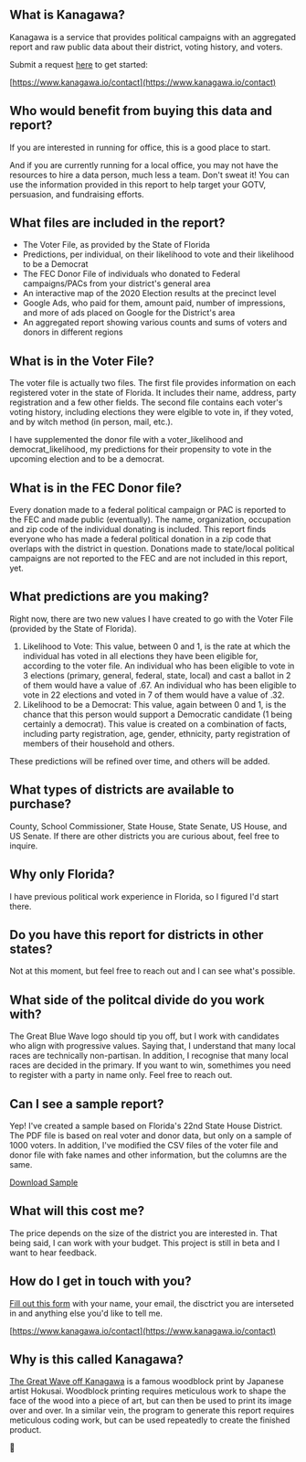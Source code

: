## What is Kanagawa?

Kanagawa is a service that provides political campaigns with an aggregated report and raw public data about their district, voting history, and voters. 

Submit a request [here](https://www.kanagawa.io/contact) to get started:

[https://www.kanagawa.io/contact](https://www.kanagawa.io/contact)

## Who would benefit from buying this data and report?

If you are interested in running for office, this is a good place to start.

And if you are currently running for a local office, you may not have the resources to hire a data person, much less a team. Don't sweat it! You can use the information provided in this report to help target your GOTV, persuasion, and fundraising efforts.

## What files are included in the report?

* The Voter File, as provided by the State of Florida
* Predictions, per individual, on their likelihood to vote and their likelihood to be a Democrat
* The FEC Donor File of individuals who donated to Federal campaigns/PACs from your district's general area
* An interactive map of the 2020 Election results at the precinct level
* Google Ads, who paid for them, amount paid, number of impressions, and more of ads placed on Google for the District's area
* An aggregated report showing various counts and sums of voters and donors in different regions

## What is in the Voter File?

The voter file is actually two files. The first file provides information on each registered voter in the state of Florida. It includes their name, address, party registration and a few other fields. The second file contains each voter's voting history, including elections they were elgible to vote in, if they voted, and by witch method (in person, mail, etc.).

I have supplemented the donor file with a voter_likelihood and democrat_likelihood, my predictions for their propensity to vote in the upcoming election and to be a democrat.

## What is in the FEC Donor file?

Every donation made to a federal political campaign or PAC is reported to the FEC and made public (eventually). The name, organization, occupation and zip code of the individual donating is included. This report finds everyone who has made a federal political donation in a zip code that overlaps with the district in question. Donations made to state/local political campaigns are not reported to the FEC and are not included in this report, yet.

## What predictions are you making?

Right now, there are two new values I have created to go with the Voter File (provided by the State of Florida).

1. Likelihood to Vote: This value, between 0 and 1, is the rate at which the individual has voted in all elections they have been eligible for, according to the voter file. An individual who has been eligible to vote in 3 elections (primary, general, federal, state, local) and cast a ballot in 2 of them would have a value of .67. An individual who has been eligible to vote in 22 elections and voted in 7 of them would have a value of .32.
2. Likelihood to be a Democrat: This value, again between 0 and 1, is the chance that this person would support a Democratic candidate (1 being certainly a democrat). This value is created on a combination of facts, including party registration, age, gender, ethnicity, party registration of members of their household and others.

These predictions will be refined over time, and others will be added.

## What types of districts are available to purchase?

County, School Commissioner, State House, State Senate, US House, and US Senate. If there are other districts you are curious about, feel free to inquire.

## Why only Florida?

I have previous political work experience in Florida, so I figured I'd start there.

## Do you have this report for districts in other states?

Not at this moment, but feel free to reach out and I can see what's possible.

## What side of the politcal divide do you work with?

The Great Blue Wave logo should tip you off, but I work with candidates who align with progressive values. Saying that, I understand that many local races are technically non-partisan. In addition, I recognise that many local races are decided in the primary. If you want to win, somethimes you need to register with a party in name only. Feel free to reach out.

## Can I see a sample report?

Yep! I've created a sample based on Florida's 22nd State House District. The PDF file is based on real voter and donor data, but only on a sample of 1000 voters. In addition, I've modified the CSV files of the voter file and donor file with fake names and other information, but the columns are the same.

<a href="https://github.com/AlexJF12/kanagawa-site/blob/6d5b2966812ca3f3b57deb27727bebe99eb76c7c/assets/sample_kanagawa_output_fl_house_22.zip" download>Download Sample</a>

## What will this cost me?

The price depends on the size of the district you are interested in. That being said, I can work with your budget. This project is still in beta and I want to hear feedback.

## How do I get in touch with you?

[Fill out this form](https://www.kanagawa.io/contact) with your name, your email, the disctrict you are interseted in and anything else you'd like to tell me.

[https://www.kanagawa.io/contact](https://www.kanagawa.io/contact)

## Why is this called Kanagawa?

[The Great Wave off Kanagawa](https://en.wikipedia.org/wiki/The_Great_Wave_off_Kanagawa) is a famous woodblock print by Japanese artist Hokusai. Woodblock printing requires meticulous work to shape the face of the wood into a piece of art, but can then be used to print its image over and over. In a similar vein, the program to generate this report requires meticulous coding work, but can be used repeatedly to create the finished product.

🌊

